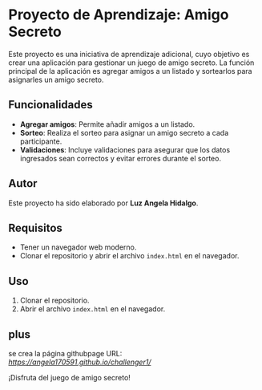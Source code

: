 # Proyecto de Aprendizaje: Amigo Secreto

Este proyecto es una iniciativa de aprendizaje adicional, cuyo objetivo es crear una aplicación para gestionar un juego de amigo secreto. La función principal de la aplicación es agregar amigos a un listado y sortearlos para asignarles un amigo secreto.

## Funcionalidades

- **Agregar amigos**: Permite añadir amigos a un listado.
- **Sorteo**: Realiza el sorteo para asignar un amigo secreto a cada participante.
- **Validaciones**: Incluye validaciones para asegurar que los datos ingresados sean correctos y evitar errores durante el sorteo.

## Autor

Este proyecto ha sido elaborado por **Luz Angela Hidalgo**.

## Requisitos

- Tener un navegador web moderno.
- Clonar el repositorio y abrir el archivo `index.html` en el navegador.

## Uso

1. Clonar el repositorio.
2. Abrir el archivo `index.html` en el navegador.

## plus

se crea la página githubpage URL: *https://angela170591.github.io/challenger1/*

¡Disfruta del juego de amigo secreto!

